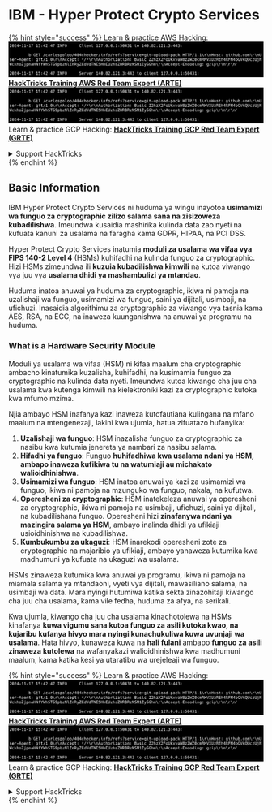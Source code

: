 # IBM - Hyper Protect Crypto Services

{% hint style="success" %}
Learn & practice AWS Hacking:<img src="../../.gitbook/assets/image (1).png" alt="" data-size="line">[**HackTricks Training AWS Red Team Expert (ARTE)**](https://training.hacktricks.xyz/courses/arte)<img src="../../.gitbook/assets/image (1).png" alt="" data-size="line">\
Learn & practice GCP Hacking: <img src="../../.gitbook/assets/image (2).png" alt="" data-size="line">[**HackTricks Training GCP Red Team Expert (GRTE)**<img src="../../.gitbook/assets/image (2).png" alt="" data-size="line">](https://training.hacktricks.xyz/courses/grte)

<details>

<summary>Support HackTricks</summary>

* Check the [**subscription plans**](https://github.com/sponsors/carlospolop)!
* **Join the** 💬 [**Discord group**](https://discord.gg/hRep4RUj7f) or the [**telegram group**](https://t.me/peass) or **follow** us on **Twitter** 🐦 [**@hacktricks\_live**](https://twitter.com/hacktricks\_live)**.**
* **Share hacking tricks by submitting PRs to the** [**HackTricks**](https://github.com/carlospolop/hacktricks) and [**HackTricks Cloud**](https://github.com/carlospolop/hacktricks-cloud) github repos.

</details>
{% endhint %}

## Basic Information

IBM Hyper Protect Crypto Services ni huduma ya wingu inayotoa **usimamizi wa funguo za cryptographic zilizo salama sana na zisizoweza kubadilishwa**. Imeundwa kusaidia mashirika kulinda data zao nyeti na kufuata kanuni za usalama na faragha kama GDPR, HIPAA, na PCI DSS.

Hyper Protect Crypto Services inatumia **moduli za usalama wa vifaa vya FIPS 140-2 Level 4** (HSMs) kuhifadhi na kulinda funguo za cryptographic. Hizi HSMs zimeundwa ili **kuzuia kubadilishwa kimwili** na kutoa viwango vya juu vya **usalama dhidi ya mashambulizi ya mtandao**.

Huduma inatoa anuwai ya huduma za cryptographic, ikiwa ni pamoja na uzalishaji wa funguo, usimamizi wa funguo, saini ya dijitali, usimbaji, na ufichuzi. Inasaidia algorithimu za cryptographic za viwango vya tasnia kama AES, RSA, na ECC, na inaweza kuunganishwa na anuwai ya programu na huduma.

### What is a Hardware Security Module

Moduli ya usalama wa vifaa (HSM) ni kifaa maalum cha cryptographic ambacho kinatumika kuzalisha, kuhifadhi, na kusimamia funguo za cryptographic na kulinda data nyeti. Imeundwa kutoa kiwango cha juu cha usalama kwa kutenga kimwili na kielektroniki kazi za cryptographic kutoka kwa mfumo mzima.

Njia ambayo HSM inafanya kazi inaweza kutofautiana kulingana na mfano maalum na mtengenezaji, lakini kwa ujumla, hatua zifuatazo hufanyika:

1. **Uzalishaji wa funguo**: HSM inazalisha funguo za cryptographic za nasibu kwa kutumia jenereta ya nambari za nasibu salama.
2. **Hifadhi ya funguo**: Funguo **huhifadhiwa kwa usalama ndani ya HSM, ambapo inaweza kufikiwa tu na watumiaji au michakato walioidhinishwa**.
3. **Usimamizi wa funguo**: HSM inatoa anuwai ya kazi za usimamizi wa funguo, ikiwa ni pamoja na mzunguko wa funguo, nakala, na kufutwa.
4. **Operesheni za cryptographic**: HSM inatekeleza anuwai ya operesheni za cryptographic, ikiwa ni pamoja na usimbaji, ufichuzi, saini ya dijitali, na kubadilishana funguo. Operesheni hizi **zinafanywa ndani ya mazingira salama ya HSM**, ambayo inalinda dhidi ya ufikiaji usioidhinishwa na kubadilishwa.
5. **Kumbukumbu za ukaguzi**: HSM inarekodi operesheni zote za cryptographic na majaribio ya ufikiaji, ambayo yanaweza kutumika kwa madhumuni ya kufuata na ukaguzi wa usalama.

HSMs zinaweza kutumika kwa anuwai ya programu, ikiwa ni pamoja na miamala salama ya mtandaoni, vyeti vya dijitali, mawasiliano salama, na usimbaji wa data. Mara nyingi hutumiwa katika sekta zinazohitaji kiwango cha juu cha usalama, kama vile fedha, huduma za afya, na serikali.

Kwa ujumla, kiwango cha juu cha usalama kinachotolewa na HSMs kinafanya **kuwa vigumu sana kutoa funguo za asili kutoka kwao, na kujaribu kufanya hivyo mara nyingi kunachukuliwa kuwa uvunjaji wa usalama**. Hata hivyo, kunaweza kuwa na **hali fulani** ambapo **funguo za asili zinaweza kutolewa** na wafanyakazi walioidhinishwa kwa madhumuni maalum, kama katika kesi ya utaratibu wa urejeleaji wa funguo.

{% hint style="success" %}
Learn & practice AWS Hacking:<img src="../../.gitbook/assets/image (1).png" alt="" data-size="line">[**HackTricks Training AWS Red Team Expert (ARTE)**](https://training.hacktricks.xyz/courses/arte)<img src="../../.gitbook/assets/image (1).png" alt="" data-size="line">\
Learn & practice GCP Hacking: <img src="../../.gitbook/assets/image (2).png" alt="" data-size="line">[**HackTricks Training GCP Red Team Expert (GRTE)**<img src="../../.gitbook/assets/image (2).png" alt="" data-size="line">](https://training.hacktricks.xyz/courses/grte)

<details>

<summary>Support HackTricks</summary>

* Check the [**subscription plans**](https://github.com/sponsors/carlospolop)!
* **Join the** 💬 [**Discord group**](https://discord.gg/hRep4RUj7f) or the [**telegram group**](https://t.me/peass) or **follow** us on **Twitter** 🐦 [**@hacktricks\_live**](https://twitter.com/hacktricks\_live)**.**
* **Share hacking tricks by submitting PRs to the** [**HackTricks**](https://github.com/carlospolop/hacktricks) and [**HackTricks Cloud**](https://github.com/carlospolop/hacktricks-cloud) github repos.

</details>
{% endhint %}
